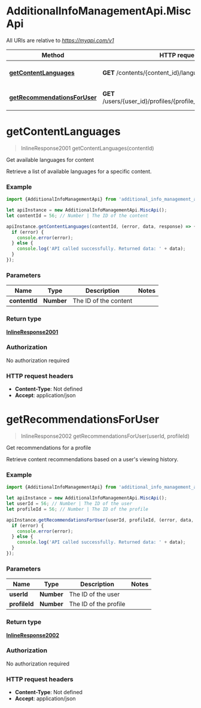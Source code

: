 # AdditionalInfoManagementApi.MiscApi

All URIs are relative to *https://myapi.com/v1*

Method | HTTP request | Description
------------- | ------------- | -------------
[**getContentLanguages**](MiscApi.md#getContentLanguages) | **GET** /contents/{content_id}/languages | Get available languages for content
[**getRecommendationsForUser**](MiscApi.md#getRecommendationsForUser) | **GET** /users/{user_id}/profiles/{profile_id}/recommendations | Get recommendations for a profile

<a name="getContentLanguages"></a>
# **getContentLanguages**
> InlineResponse2001 getContentLanguages(contentId)

Get available languages for content

Retrieve a list of available languages for a specific content.

### Example
```javascript
import {AdditionalInfoManagementApi} from 'additional_info_management_api';

let apiInstance = new AdditionalInfoManagementApi.MiscApi();
let contentId = 56; // Number | The ID of the content

apiInstance.getContentLanguages(contentId, (error, data, response) => {
  if (error) {
    console.error(error);
  } else {
    console.log('API called successfully. Returned data: ' + data);
  }
});
```

### Parameters

Name | Type | Description  | Notes
------------- | ------------- | ------------- | -------------
 **contentId** | **Number**| The ID of the content | 

### Return type

[**InlineResponse2001**](InlineResponse2001.md)

### Authorization

No authorization required

### HTTP request headers

 - **Content-Type**: Not defined
 - **Accept**: application/json

<a name="getRecommendationsForUser"></a>
# **getRecommendationsForUser**
> InlineResponse2002 getRecommendationsForUser(userId, profileId)

Get recommendations for a profile

Retrieve content recommendations based on a user&#x27;s viewing history.

### Example
```javascript
import {AdditionalInfoManagementApi} from 'additional_info_management_api';

let apiInstance = new AdditionalInfoManagementApi.MiscApi();
let userId = 56; // Number | The ID of the user
let profileId = 56; // Number | The ID of the profile

apiInstance.getRecommendationsForUser(userId, profileId, (error, data, response) => {
  if (error) {
    console.error(error);
  } else {
    console.log('API called successfully. Returned data: ' + data);
  }
});
```

### Parameters

Name | Type | Description  | Notes
------------- | ------------- | ------------- | -------------
 **userId** | **Number**| The ID of the user | 
 **profileId** | **Number**| The ID of the profile | 

### Return type

[**InlineResponse2002**](InlineResponse2002.md)

### Authorization

No authorization required

### HTTP request headers

 - **Content-Type**: Not defined
 - **Accept**: application/json

